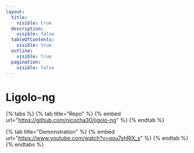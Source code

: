 ```yaml
---
layout:
  title:
    visible: true
  description:
    visible: false
  tableOfContents:
    visible: true
  outline:
    visible: true
  pagination:
    visible: false
---
```


# Ligolo-ng

{% tabs %}
{% tab title="Repo" %}
{% embed url="https://github.com/nicocha30/ligolo-ng" %}
{% endtab %}

{% tab title="Demonstration" %}
{% embed url="https://www.youtube.com/watch?v=qou7shRlX_s" %}
{% endtab %}
{% endtabs %}
